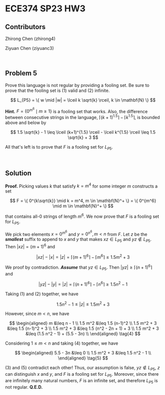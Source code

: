 # ECE374 SP23 HW3

## Contributors

Zhirong Chen (zhirong4)

Ziyuan Chen (ziyuanc3)

<br>

## Problem 5

Prove this language is not regular by providing a fooling set. Be sure to prove that the fooling set is (1) valid and (2) infinite.

$$ L_{P5} = \{ w \mid |w| = \lceil k \sqrt{k} \rceil, k \in \mathbf{N} \} $$

**Hint.** $F = \{ 0^{m^6} \mid m \geq 1 \}$ is a fooling set that works. Also, the difference between consecutive strings in the language, $\lceil (k+1)^{1.5} \rceil - \lceil k^{1.5} \rceil$, is bounded above and below by

$$ 1.5 \sqrt{k} - 1 \leq \lceil (k+1)^{1.5} \rceil - \lceil k^{1.5} \rceil \leq 1.5 \sqrt{k} + 3 $$

All that's left is to prove that $F$ is a fooling set for $L_{P5}$.

<br>

## Solution

**Proof.** Picking values $k$ that satisfy $k = m^4$ for some integer $m$ constructs a set

$$ F = \{ 0^{k\sqrt{k}} \mid k = m^4, m \in \mathbf{N}^+ \} = \{ 0^{m^6} \mid m \in \mathbf{N}^+ \} $$

that contains all-$0$ strings of length $m^6$. We now prove that $F$ is a fooling set for $L_{P5}$.

We pick two elements $x = 0^{m^6}$ and $y = 0^{n^6}, m < n$ from $F$. Let $z$ be the ***smallest*** suffix to append to $x$ and $y$ that makes $xz \in L_{P5}$ and $yz \notin L_{P5}$. Then $|xz| = (m+1)^6$ and

$$ |xz| - |x| = |z| = \lceil (m+1)^6 \rceil - \lceil m^6 \rceil \leq 1.5 m^2 + 3 \tag{1} $$

We proof by contradiction. ***Assume*** that $yz \in L_{P5}$. Then $|yz| \geq \lceil (n+1)^6 \rceil$ and

$$ |yz| - |y| = |z| = \lceil (n+1)^6 \rceil - \lceil n^6 \rceil \geq 1.5 n^2 - 1 \tag{2}$$

Taking $(1)$ and $(2)$ together, we have

$$ 1.5 n^2 - 1 \leq |z| \leq 1.5 m^2 + 3 \tag{3} $$

However, since $m < n$, we have

$$ \begin{aligned}
m &\leq n - 1 \\
1.5 m^2 &\leq 1.5 (n-1)^2 \\
1.5 m^2 + 3 &\leq 1.5 (n-1)^2 + 3 \\
1.5 m^2 + 3 &\leq 1.5 (n^2 - 2n + 1) + 3 \\
1.5 m^2 + 3 &\leq (1.5 n^2 - 1) + (5.5 - 3n) \\
\end{aligned} \tag{4} $$

Considering $1 \leq m < n$ and taking $(4)$ together, we have

$$ \begin{aligned}
5.5 - 3n &\leq 0 \\
1.5 m^2 + 3 &\leq 1.5 n^2 - 1 \\
\end{aligned} \tag{5} $$

$(3)$ and $(5)$ contradict each other! Thus, our assumption is false, $yz \notin L_{P5}$, $z$ can distinguish $x$ and $y$, and $F$ is a fooling set for $L_{P5}$. Moreover, since there are infinitely many natural numbers, $F$ is an infinite set, and therefore $L_{P5}$ is not regular. **Q.E.D.**
